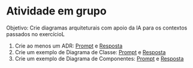 # Atividade em grupo

Objetivo: Crie diagramas arquiteturais com apoio da IA para os contextos passados no exercícioL

1. Crie ao menos um ADR: [Prompt](01-ADR.md) e [Resposta](01-ADR-Resposta.md)
2. Crie um exemplo de Diagrama de Classe: [Prompt](02-DIAGRAMA-CLASSE.md) e [Resposta](02-DIAGRAMA-CLASSE-Resposta.md)
3. Crie um exemplo de Diagrama de Componentes: [Prompt](03-DIAGRAMA-COMPONENTES.md) e [Resposta](03-DIAGRAMA-COMPONENTES-Resposta.md)
